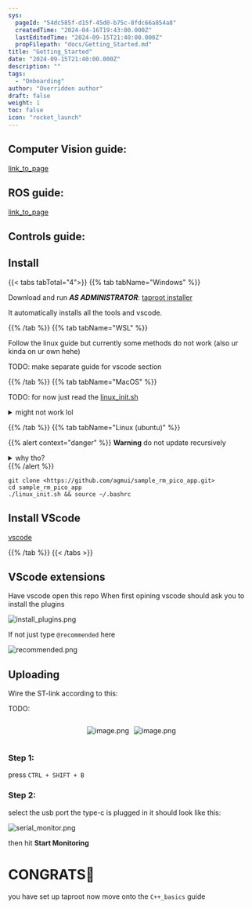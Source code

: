 ```yaml
---
sys:
  pageId: "54dc585f-d15f-45d0-b75c-8fdc66a854a8"
  createdTime: "2024-04-16T19:43:00.000Z"
  lastEditedTime: "2024-09-15T21:40:00.000Z"
  propFilepath: "docs/Getting_Started.md"
title: "Getting_Started"
date: "2024-09-15T21:40:00.000Z"
description: ""
tags:
  - "Onboarding"
author: "Overridden author"
draft: false
weight: 1
toc: false
icon: "rocket_launch"
---
```


## Computer Vision guide:

[link_to_page](86d45bc0-388b-4d26-8848-44f255f73d0e)

## ROS guide:

[link_to_page](3c76c1de-ec8f-46d6-8b0a-294005edc2d5)

## Controls guide:

## Install

{{< tabs tabTotal="4">}}
{{% tab tabName="Windows" %}}

Download and run _**AS ADMINISTRATOR**_: [taproot installer](https://github.com/Thornbots/TeachingFreshies/releases/tag/1.0)

It automatically installs all the tools and vscode.

{{% /tab %}}
{{% tab tabName="WSL" %}}

Follow the linux guide but currently some methods do not work (also ur kinda on ur own hehe)

TODO: make separate guide for vscode section

{{% /tab %}}
{{% tab tabName="MacOS" %}}

TODO: for now just read the [linux_init.sh](https://github.com/agmui/sample_rm_pico_app/blob/main/linux_init.sh)

<details>
<summary>might not work lol</summary>

`brew install libusb pkg-config`

Next install: [vscode](https://code.visualstudio.com/Download)

</details>

{{% /tab %}}
{{% tab tabName="Linux (ubuntu)" %}}

{{% alert context="danger" %}}
**Warning** do not update recursively
<details>
<summary>why tho?</summary>
There are some submodules that may go on for a while (like tinyusb) and I highly
recommend you don't need to get them.
If you want to see what submodules I update just look in `linux_init.sh`
</details>
{{% /alert %}}

```shell
git clone <https://github.com/agmui/sample_rm_pico_app.git>
cd sample_rm_pico_app
./linux_init.sh && source ~/.bashrc
```

## Install VScode

[vscode](https://code.visualstudio.com/Download)

{{% /tab %}}
{{< /tabs >}}

## VScode extensions

Have vscode open this repo
When first opining vscode should ask you to install the plugins

![install_plugins.png](https://prod-files-secure.s3.us-west-2.amazonaws.com/d518164a-d88e-44d1-a4ee-3adb3bd8bce0/89bd30f0-1825-4e77-867b-0a41ce370880/install_plugins.png?X-Amz-Algorithm=AWS4-HMAC-SHA256&X-Amz-Content-Sha256=UNSIGNED-PAYLOAD&X-Amz-Credential=ASIAZI2LB4667U4FAJQJ%2F20250216%2Fus-west-2%2Fs3%2Faws4_request&X-Amz-Date=20250216T160719Z&X-Amz-Expires=3600&X-Amz-Security-Token=IQoJb3JpZ2luX2VjEDQaCXVzLXdlc3QtMiJHMEUCIQDMndhkEkZYxzSJ4Dp%2BuCM%2Bm807kzoJz63CxrTwEH510QIgXz3Cg8bBoLCDfj3%2FvsQNQIE0yCBSP37imTGJHIiHpLEq%2FwMIXRAAGgw2Mzc0MjMxODM4MDUiDGKcmqc4VMvlVuEGAircA4FHKX3OI8%2FfD5I0Nj%2Bg1D4uOGrQNsUKmn15wk2nuSAZzV9OV2asv%2BWQxXpmoDw%2B0Bb5H0g9MGsUviNruZofowWhSSbnqkK%2B4wBHMOYXw4VKOcPnfSj6a5L12MoLwTElfOQCzmWEKWsZ8rtqKQnI1TxrkRs2Wm8k3ZT%2FDCrYYIjo1gQ8ZFi0FR2S9JTRdz7HHSghvDdzr340XQ8upBXCIMh7EmW1jd6qpRj84Ct1PNXz4bJQqq6KsUsRLVc0f9mcvjF0JlkTxbowodbNwM%2BVP6i6uCYUzqzBM8I%2B7w1u9G9JavNtHnWsrAHuRh2ZXwgN7iZ%2FX%2ByzXcFhDifjgqjRhaZy2HD8OIPtu4HEZUpcArr7lvZIiEZm%2FouoWL17dMsW6E1VAyOEyUyeewG7aXXkqRAE5LOA2pdJMGSUdo90xBzGnE4xvmBA9mR%2Bb16FxMsTwCBFBUnRoQ7d%2BT8bLGIF9GrJmiChbFjrNxPNJHGXEcibDUgshf8XLRPvfoPM66QXAC%2Bh%2BW%2FA%2Bc380fhkEAVJ4IpG3JXQxTAkhkacEKkOAsx8wr6FX%2FI74MM1UKAIFupArFq%2FNvzFyO6sIswJDpa1YDFAdk4PTxPw4tfkyTYWITAZ5r8pbFYlk8QRdUdRMLKdx70GOqUBX3DoArDRfv2CF4xH8T4kNHNUwOoHRV%2FwhBKUC6E7GeRB4dOyQ%2BelIDCRJglZlUiwN9wUOStNkJ7LTO9o%2BIEUsVfSB1zEuwK0kjiFgag57hH9wKVrz4C%2FIDKDvrLbVKmwqKB2HPOiyGGuhHZ%2Btr7V%2B5cLSeCxDRpBEr%2FIJe5BXzDKHg%2FLXBIb99cSYDkgqXlm7ijCThZUaS3S7Yui1TQoyxzoiWWD&X-Amz-Signature=0ba42518faecbf40fd2b27763e7705602c34dab0ab663bb3fd8f1731fb3cd79f&X-Amz-SignedHeaders=host&x-id=GetObject)

If not just type `@recommended` here  

![recommended.png](https://prod-files-secure.s3.us-west-2.amazonaws.com/d518164a-d88e-44d1-a4ee-3adb3bd8bce0/61e661e9-5d85-4dfc-be0d-8d2097a5e793/recommended.png?X-Amz-Algorithm=AWS4-HMAC-SHA256&X-Amz-Content-Sha256=UNSIGNED-PAYLOAD&X-Amz-Credential=ASIAZI2LB4667U4FAJQJ%2F20250216%2Fus-west-2%2Fs3%2Faws4_request&X-Amz-Date=20250216T160719Z&X-Amz-Expires=3600&X-Amz-Security-Token=IQoJb3JpZ2luX2VjEDQaCXVzLXdlc3QtMiJHMEUCIQDMndhkEkZYxzSJ4Dp%2BuCM%2Bm807kzoJz63CxrTwEH510QIgXz3Cg8bBoLCDfj3%2FvsQNQIE0yCBSP37imTGJHIiHpLEq%2FwMIXRAAGgw2Mzc0MjMxODM4MDUiDGKcmqc4VMvlVuEGAircA4FHKX3OI8%2FfD5I0Nj%2Bg1D4uOGrQNsUKmn15wk2nuSAZzV9OV2asv%2BWQxXpmoDw%2B0Bb5H0g9MGsUviNruZofowWhSSbnqkK%2B4wBHMOYXw4VKOcPnfSj6a5L12MoLwTElfOQCzmWEKWsZ8rtqKQnI1TxrkRs2Wm8k3ZT%2FDCrYYIjo1gQ8ZFi0FR2S9JTRdz7HHSghvDdzr340XQ8upBXCIMh7EmW1jd6qpRj84Ct1PNXz4bJQqq6KsUsRLVc0f9mcvjF0JlkTxbowodbNwM%2BVP6i6uCYUzqzBM8I%2B7w1u9G9JavNtHnWsrAHuRh2ZXwgN7iZ%2FX%2ByzXcFhDifjgqjRhaZy2HD8OIPtu4HEZUpcArr7lvZIiEZm%2FouoWL17dMsW6E1VAyOEyUyeewG7aXXkqRAE5LOA2pdJMGSUdo90xBzGnE4xvmBA9mR%2Bb16FxMsTwCBFBUnRoQ7d%2BT8bLGIF9GrJmiChbFjrNxPNJHGXEcibDUgshf8XLRPvfoPM66QXAC%2Bh%2BW%2FA%2Bc380fhkEAVJ4IpG3JXQxTAkhkacEKkOAsx8wr6FX%2FI74MM1UKAIFupArFq%2FNvzFyO6sIswJDpa1YDFAdk4PTxPw4tfkyTYWITAZ5r8pbFYlk8QRdUdRMLKdx70GOqUBX3DoArDRfv2CF4xH8T4kNHNUwOoHRV%2FwhBKUC6E7GeRB4dOyQ%2BelIDCRJglZlUiwN9wUOStNkJ7LTO9o%2BIEUsVfSB1zEuwK0kjiFgag57hH9wKVrz4C%2FIDKDvrLbVKmwqKB2HPOiyGGuhHZ%2Btr7V%2B5cLSeCxDRpBEr%2FIJe5BXzDKHg%2FLXBIb99cSYDkgqXlm7ijCThZUaS3S7Yui1TQoyxzoiWWD&X-Amz-Signature=0fb9b77fcb62deb4d637e8a8adc2313cf1701ebe6ac16aca014bb1aa32e94b9d&X-Amz-SignedHeaders=host&x-id=GetObject)

## Uploading

Wire the ST-link according to this:

TODO:

<div style="display: flex;flex-direction: row; column-gap:10px; max-width: 630px;justify-content: center;">
<div>

![image.png](https://prod-files-secure.s3.us-west-2.amazonaws.com/d518164a-d88e-44d1-a4ee-3adb3bd8bce0/210ecb78-1116-4d7b-b9b7-2292f66fa2c2/image.png?X-Amz-Algorithm=AWS4-HMAC-SHA256&X-Amz-Content-Sha256=UNSIGNED-PAYLOAD&X-Amz-Credential=ASIAZI2LB466XRU5BF2S%2F20250216%2Fus-west-2%2Fs3%2Faws4_request&X-Amz-Date=20250216T160721Z&X-Amz-Expires=3600&X-Amz-Security-Token=IQoJb3JpZ2luX2VjEDUaCXVzLXdlc3QtMiJHMEUCIQCDdTj1Cb2OoAKzNboVdpN7todTM2NKxlvRVHAijDhpRAIgAoQn%2FNdYa5y4vx2jJJM3%2F0fCr9ssjBegQTuMhhSKiiwq%2FwMIXhAAGgw2Mzc0MjMxODM4MDUiDCBnY9gbeQS793X72ircA8XX2pI25xb2%2FVPUAUeIJm2nDnNhDjm%2Flc1WAop6eKf%2Bj1rg8tEkJ1FxftOYQC4c7n%2F%2BVDGymvUKe50biTC6JbJ3q0ibKSThx655U9FC0KzaFv1Gjwtw6Uj1tpRk6ZK4q2%2BRPaoxp%2BFCdV5T6FwIxc3UntP0FZtrqHT5xac4cx0vCXu3a9nklMqkcf1YRmyId8XDjFRq7nRZuIuI0WL40S%2F4VhyhqBfaJjVmiORiOXHwaZQzXCPi25GvcarkVDerwB91jr6f9QviUIQtyU04R4c2rQYYdYQYSvDEaKD3p2AC1bjdQYviroIRpeF%2FjqcUvG%2FjzpfxpJXfSFqGcvD2VvW7e7bO6OJSHdypxRcudDo%2FnNIvRixSPeHpP5pI%2FHxdlfKZfh8BgGLipRl7YPYzwWazcw%2BLzQ8j7ZNfhIqBJQKNbf2bLUIKLx9RcORQfHVExcTJ6gI6RJy12S9TMQTwR2r85yo9Lmuxz0YyZFFNiMCF3T%2BlToR4Yvioa8NmgZwMB4EHGOssJg1SFZRbtMEx7%2FMwozLZcrM7hFs3zekymVjlOHrSMNdWwZY3Tgh2BLjKRdFi4SE3LDKYadtwXIekbNxho88CfJvvdbYxh5T84W4Fa6fLMNar4gj3ibSIMKzHx70GOqUB2VDwAdRl0efUGbnoh2nmYxLTupbuYtxBDEBB6i9%2Bg6Q1l%2FQw%2BLaLM%2Bx0WNdiyYmTlJ40W8E9KnDlU9AHL0yPphDnRfFgBfCMzkVH2BYIOIfBfYrbt0HvKCRHfrELlgGIxgZwPavO2uAIl22n8BOfvxcy2Nwt1xZPIvsC3Na4nyf55B1hTdNdPwTIIUC8ovTZqMp5PhoD9eBdSVbdM39f9V2fMo0b&X-Amz-Signature=90844e8ddb84dce4b89e13e2dd00233e902e60ec8fd8af6b7c646bdc978876fd&X-Amz-SignedHeaders=host&x-id=GetObject)

</div>
<div>

![image.png](https://prod-files-secure.s3.us-west-2.amazonaws.com/d518164a-d88e-44d1-a4ee-3adb3bd8bce0/33a0fd0f-8ca6-4a86-8e09-26e95ded1fff/image.png?X-Amz-Algorithm=AWS4-HMAC-SHA256&X-Amz-Content-Sha256=UNSIGNED-PAYLOAD&X-Amz-Credential=ASIAZI2LB4664UGYDCHO%2F20250216%2Fus-west-2%2Fs3%2Faws4_request&X-Amz-Date=20250216T160721Z&X-Amz-Expires=3600&X-Amz-Security-Token=IQoJb3JpZ2luX2VjEDQaCXVzLXdlc3QtMiJHMEUCICCZoMkTYtGQFlNcpl8LXK4%2B9%2F3szE0b0JFUnkRzE5EFAiEAmsXZ84zFDlpJ9h8K0tMgLAvN44Zh9xesbKKcZUfdigUq%2FwMIXRAAGgw2Mzc0MjMxODM4MDUiDL6DBTlSWMZ2H3b9aSrcA5F24ibJAgoEL1Yi5NiZm%2BIOXx%2BfmufGvrMaToCS8D8aD8Xa%2B6qrLbgkjc3KA7LC4znkjwqSVnDgfviC3hSbwtWt8I8bWXNKZNLt5uvI%2BK3w43UJcxdJ1BBMhC3FgtfDGoOjuOTvnc3plskxBPjsPaE68JMg%2F9BuYDf58XhFQYrDa8T1f3aQBkKcT%2FehOL%2FHmBO7ZW2t5QXHGiC6q%2F51xsNCi6ydwtZX%2FiEVI4TlGve0GeGC6yiwsSmRNRrTBynOnH%2BkffrV7BeuwqJZ4mRn8JfOpR8j9YQ3EzaCImKcuPU0SvAKoQbTK9l0W8eB8cB6YIjh2swvMmPCfnaWOFYHNEKnW3MVcQPBGall2vQO4c0S6EW7%2B4D517RRhCzCLwNjAhTtOodRwWtIubmxMejmhw0KwltwJ1IK953e14bDAq0Nd4ls8YKbJ0mdSeQSKEGQyKxr6DvQtdpykTz6uiq79uZzK4iuepmC3tQVOn6asJXxx%2FGhQGri6JpfnhVFqfzaQ25vo%2BMCKn1NwvntvGVbWg3bELoscLOBBOWkZhqmXighoeL69IDD3kIttIL3ft8RxDwTk3z175vVE8XNF5t1uL%2FgGgQ2R5VxEU%2FU5BjCrUPRJLAT36HQwfEGjFUSMJOex70GOqUB1vFBeESbeeFcQDQkGX%2FzAM8ACibvXRd8bNaXGU%2Ftmk%2B9O8tUhxTSJ7CIaT6s3SDG0%2F4DvyVYwOf3Io9idBKm3qI0EKfJxx0yAo3bj%2FjWPEwB5z3IDI1CbTsC3egQiOOvNaIgYsPYu1flhTb2aC83T56Ty9kOL40Xi3Q6Bxh%2BiXIeP83xrXsJGx7mLTO9jJIQI9OYPxaEUuvA%2B5R8yXRFrDtXq6y9&X-Amz-Signature=974a17572dcfd56ac271a76930b98cfcccd1bc6efaba1507a0e96c3356702bea&X-Amz-SignedHeaders=host&x-id=GetObject)

</div>
</div>

### Step 1:

press `CTRL + SHIFT + B`

### Step 2:

select the usb port the type-c is plugged in it should look like this:

![serial_monitor.png](https://prod-files-secure.s3.us-west-2.amazonaws.com/d518164a-d88e-44d1-a4ee-3adb3bd8bce0/f03f4774-05d4-4393-b6a0-d5efb6d315ab/serial_monitor.png?X-Amz-Algorithm=AWS4-HMAC-SHA256&X-Amz-Content-Sha256=UNSIGNED-PAYLOAD&X-Amz-Credential=ASIAZI2LB4667U4FAJQJ%2F20250216%2Fus-west-2%2Fs3%2Faws4_request&X-Amz-Date=20250216T160719Z&X-Amz-Expires=3600&X-Amz-Security-Token=IQoJb3JpZ2luX2VjEDQaCXVzLXdlc3QtMiJHMEUCIQDMndhkEkZYxzSJ4Dp%2BuCM%2Bm807kzoJz63CxrTwEH510QIgXz3Cg8bBoLCDfj3%2FvsQNQIE0yCBSP37imTGJHIiHpLEq%2FwMIXRAAGgw2Mzc0MjMxODM4MDUiDGKcmqc4VMvlVuEGAircA4FHKX3OI8%2FfD5I0Nj%2Bg1D4uOGrQNsUKmn15wk2nuSAZzV9OV2asv%2BWQxXpmoDw%2B0Bb5H0g9MGsUviNruZofowWhSSbnqkK%2B4wBHMOYXw4VKOcPnfSj6a5L12MoLwTElfOQCzmWEKWsZ8rtqKQnI1TxrkRs2Wm8k3ZT%2FDCrYYIjo1gQ8ZFi0FR2S9JTRdz7HHSghvDdzr340XQ8upBXCIMh7EmW1jd6qpRj84Ct1PNXz4bJQqq6KsUsRLVc0f9mcvjF0JlkTxbowodbNwM%2BVP6i6uCYUzqzBM8I%2B7w1u9G9JavNtHnWsrAHuRh2ZXwgN7iZ%2FX%2ByzXcFhDifjgqjRhaZy2HD8OIPtu4HEZUpcArr7lvZIiEZm%2FouoWL17dMsW6E1VAyOEyUyeewG7aXXkqRAE5LOA2pdJMGSUdo90xBzGnE4xvmBA9mR%2Bb16FxMsTwCBFBUnRoQ7d%2BT8bLGIF9GrJmiChbFjrNxPNJHGXEcibDUgshf8XLRPvfoPM66QXAC%2Bh%2BW%2FA%2Bc380fhkEAVJ4IpG3JXQxTAkhkacEKkOAsx8wr6FX%2FI74MM1UKAIFupArFq%2FNvzFyO6sIswJDpa1YDFAdk4PTxPw4tfkyTYWITAZ5r8pbFYlk8QRdUdRMLKdx70GOqUBX3DoArDRfv2CF4xH8T4kNHNUwOoHRV%2FwhBKUC6E7GeRB4dOyQ%2BelIDCRJglZlUiwN9wUOStNkJ7LTO9o%2BIEUsVfSB1zEuwK0kjiFgag57hH9wKVrz4C%2FIDKDvrLbVKmwqKB2HPOiyGGuhHZ%2Btr7V%2B5cLSeCxDRpBEr%2FIJe5BXzDKHg%2FLXBIb99cSYDkgqXlm7ijCThZUaS3S7Yui1TQoyxzoiWWD&X-Amz-Signature=774a1bec87314b2869ddcb8025d5e08e10c566628d50cc07a742d3aa6720328c&X-Amz-SignedHeaders=host&x-id=GetObject)

then hit **Start Monitoring**

# CONGRATS🎉

you have set up taproot now move onto the `C++_basics` guide
